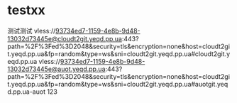 # testxx

测试测试
vless://93734ed7-1159-4e8b-9d48-13032d73445e@cloudt2git.yeqd.pp.ua:443?path=%2F%3Fed%3D2048&security=tls&encryption=none&host=cloudt2git.yeqd.pp.ua&fp=random&type=ws&sni=cloudt2git.yeqd.pp.ua#cloudt2git.yeqd.pp.ua
vless://93734ed7-1159-4e8b-9d48-13032d73445e@auot.yeqd.pp.ua:443?path=%2F%3Fed%3D2048&security=tls&encryption=none&host=cloudt2git.yeqd.pp.ua&fp=random&type=ws&sni=cloudt2git.yeqd.pp.ua#auotgit.yeqd.pp.ua-auot
123
